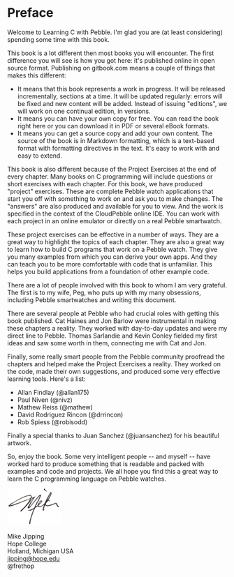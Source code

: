 Preface
=======
Welcome to Learning C with Pebble.  I'm glad you are (at least considering) spending some time with this book.

This book is a lot different then most books you will encounter.  The first difference you will see is how you got here: it's published online in open source format.  Publishing on gitbook.com means a couple of things that makes this different:
* It means that this book represents a work in progress.  It will be released incrementally, sections at a time.  It will be updated regularly: errors will be fixed and new content will be added.  Instead of issuing "editions", we will work on one continual edition, in versions.
* It means you can have your own copy for free.  You can read the book right here or you can download it in PDF or several eBook formats.
* It means you can get a source copy and add your own content.  The source of the book is in Markdown formatting, which is a text-based format with formatting directives in the text.  It's easy to work with and easy to extend.

This book is also different because of the Project Exercises at the end of every chapter.  Many books on C programming will include questions or short exercises with each chapter.  For this book, we have produced "project" exercises.  These are complete Pebble watch applications that start you off with something to work on and ask you to make changes.  The "answers" are also produced and available for you to view.  And the work is specified in the context of the CloudPebble online IDE.  You can work with each project in an online emulator or directly on a real Pebble smartwatch.

These project exercises can be effective in a number of ways.  They are a great way to highlight the topics of each chapter.  They are also a great way to learn how to build C programs that work on a Pebble watch.  They give you many examples from which you can derive your own apps.  And they can teach you to be more comfortable with code that is unfamiliar.  This helps you build applications from a foundation of other example code.

There are a lot of people involved with this book to whom I am very grateful. The first is to my wife, Peg, who puts up with my many obsessions, including Pebble smartwatches and writing this document.

There are several people at Pebble who had crucial roles with getting this book published.  Cat Haines and Jon Barlow were instrumental in making these chapters a reality.  They worked with day-to-day updates and were my direct line to Pebble.  Thomas Sarlandie and Kevin Conley fielded my first ideas and saw some worth in them, connecting me with Cat and Jon.  

Finally, some really smart people from the Pebble community proofread the chapters and helped make the Project Exercises a reality.  They worked on the code, made their own suggestions, and produced some very effective learning tools.  Here's a list:
* Allan Findlay (@allan175)
* Paul Niven (@nivz)
* Mathew Reiss (@mathew)
* David Rodriguez Rincon (@drrincon)
* Rob Spiess (@robisodd)

Finally a special thanks to Juan Sanchez (@juansanchez) for his beautiful artwork.

So, enjoy the book.  Some very intelligent people -- and myself -- have worked hard to produce something that is readable and packed with examples and code and projects.  We all hope you find this a great way to learn the C programming language on Pebble watches.

<img src='mike.png'>

Mike Jipping<br/>
Hope College<br/>
Holland, Michigan USA<br/>
jipping@hope.edu<br/>
@frethop